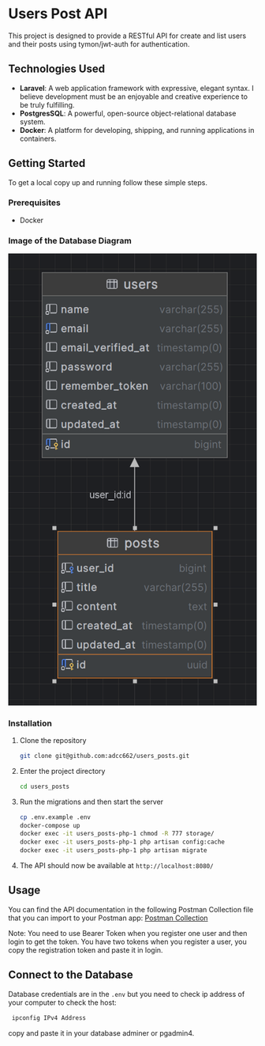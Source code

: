 # Users Post API

This project is designed to provide a RESTful API for create and list users and their posts using tymon/jwt-auth for authentication.

## Technologies Used

- **Laravel**: A web application framework with expressive, elegant syntax. I believe development must be an enjoyable and creative experience to be truly fulfilling.
- **PostgresSQL**: A powerful, open-source object-relational database system.
- **Docker**: A platform for developing, shipping, and running applications in containers.

## Getting Started

To get a local copy up and running follow these simple steps.

### Prerequisites

- Docker


### Image of the Database Diagram
![This is an image](/images/img.png)


### Installation


1. Clone the repository
   ```sh
   git clone git@github.com:adcc662/users_posts.git
   ```

2. Enter the project directory
   ```sh
   cd users_posts
   ```

3. Run the migrations and then start the server
   ```sh
   cp .env.example .env
   docker-compose up
   docker exec -it users_posts-php-1 chmod -R 777 storage/
   docker exec -it users_posts-php-1 php artisan config:cache
   docker exec -it users_posts-php-1 php artisan migrate
   ```

4. The API should now be available at `http://localhost:8080/`

## Usage
You can find the API documentation in the following Postman Collection file that you can import to your Postman app:
[Postman Collection](Blog-Laravel.postman_collection.json)

Note: You need to use Bearer Token when you register one user and then login to get the token. You have two tokens when you register a user, you copy the registration token and paste it in login.

## Connect to the Database
Database credentials are in the `.env` but you need to check ip address of your computer to check the host:
   ```sh
    ipconfig IPv4 Address
   ```
copy and paste it in your database adminer or pgadmin4.
